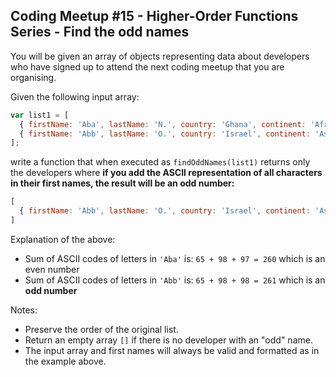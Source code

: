 ## Coding Meetup #15 - Higher-Order Functions Series - Find the odd names

You will be given an array of objects representing data about developers who have signed up to attend the next coding meetup that you are organising.

Given the following input array:
```javascript
var list1 = [
  { firstName: 'Aba', lastName: 'N.', country: 'Ghana', continent: 'Africa', age: 21, language: 'Python' },
  { firstName: 'Abb', lastName: 'O.', country: 'Israel', continent: 'Asia', age: 39, language: 'Java' }
];
```
write a function that when executed as ```findOddNames(list1)``` returns only the developers where <strong>if you add the ASCII representation of all characters in their first names, the result will be an odd number:</strong>

```javascript
[
  { firstName: 'Abb', lastName: 'O.', country: 'Israel', continent: 'Asia', age: 39, language: 'Java' }
]
```
Explanation of the above:
<ul>
<li>Sum of ASCII codes of letters in <code>'Aba'</code> is: <code>65 + 98 + 97 = 260</code> which is an even number</li>
<li>Sum of ASCII codes of letters in <code>'Abb'</code> is: <code>65 + 98 + 98 = 261</code> which is an <strong>odd number</strong></li>
</ul>
Notes:
<ul>
<li>Preserve the order of the original list.</li>
<li>Return an empty array <code>[]</code> if there is no developer with an "odd" name.</li>
<li>The input array and first names will always be valid and formatted as in the example above.
</li>
</ul>
